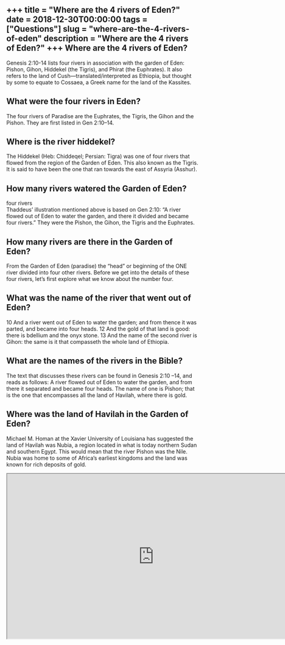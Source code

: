 +++
title = "Where are the 4 rivers of Eden?"
date = 2018-12-30T00:00:00
tags = ["Questions"]
slug = "where-are-the-4-rivers-of-eden"
description = "Where are the 4 rivers of Eden?"
+++
Where are the 4 rivers of Eden?
-------------------------------

Genesis 2:10-14 lists four rivers in association with the garden of Eden: Pishon, Gihon, Hiddekel (the Tigris), and Phirat (the Euphrates). It also refers to the land of Cush—translated/interpreted as Ethiopia, but thought by some to equate to Cossaea, a Greek name for the land of the Kassites.

What were the four rivers in Eden?
----------------------------------

The four rivers of Paradise are the Euphrates, the Tigris, the Gihon and the Pishon. They are first listed in Gen 2:10–14.

Where is the river hiddekel?
----------------------------

The Hiddekel (Heb: Chiddeqel; Persian: Tigra) was one of four rivers that flowed from the region of the Garden of Eden. This also known as the Tigris. It is said to have been the one that ran towards the east of Assyria (Asshur).

How many rivers watered the Garden of Eden?
-------------------------------------------

four rivers  
Thaddeus’ illustration mentioned above is based on Gen 2:10: “A river flowed out of Eden to water the garden, and there it divided and became four rivers.” They were the Pishon, the Gihon, the Tigris and the Euphrates.

How many rivers are there in the Garden of Eden?
------------------------------------------------

From the Garden of Eden (paradise) the “head” or beginning of the ONE river divided into four other rivers. Before we get into the details of these four rivers, let’s first explore what we know about the number four.

What was the name of the river that went out of Eden?
-----------------------------------------------------

10 And a river went out of Eden to water the garden; and from thence it was parted, and became into four heads. 12 And the gold of that land is good: there is bdellium and the onyx stone. 13 And the name of the second river is Gihon: the same is it that compasseth the whole land of Ethiopia.

What are the names of the rivers in the Bible?
----------------------------------------------

The text that discusses these rivers can be found in Genesis 2:10 –14, and reads as follows: A river flowed out of Eden to water the garden, and from there it separated and became four heads. The name of one is Pishon; that is the one that encompasses all the land of Havilah, where there is gold.

Where was the land of Havilah in the Garden of Eden?
----------------------------------------------------

Michael M. Homan at the Xavier University of Louisiana has suggested the land of Havilah was Nubia, a region located in what is today northern Sudan and southern Egypt. This would mean that the river Pishon was the Nile. Nubia was home to some of Africa’s earliest kingdoms and the land was known for rich deposits of gold.

<iframe allow="accelerometer; autoplay; clipboard-write; encrypted-media; gyroscope; picture-in-picture" allowfullscreen="" class="__youtube_prefs__  epyt-is-override  no-lazyload" data-no-lazy="1" data-origheight="433" data-origwidth="770" data-skipgform_ajax_framebjll="" height="433" id="_ytid_18426" loading="lazy" src="https://www.youtube.com/embed/yrSYTmU9F64?enablejsapi=1&autoplay=0&cc_load_policy=0&cc_lang_pref=&iv_load_policy=1&loop=0&modestbranding=0&rel=1&fs=1&playsinline=0&autohide=2&theme=dark&color=red&controls=1&" title="YouTube player" width="770"></iframe>